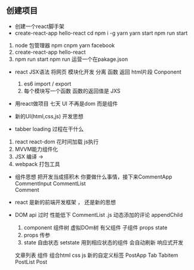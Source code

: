 ## 创建项目
- 创建一个react脚手架
-   create-react-app hello-react
    cd 
    npm i -g yarn
    yarn start
    npm run start

1. node 包管理器 
    npm
    cnpm 
    yarn facebook
2. create-react-app hello-react
3. npm run start 
    npm run 运营一个在pakage.json

- react JSX语法 将网页 模块化开发 分离
    函数 返回 html片段 Conponent
    1. es6 import /  export 
    2. 每个模块写一个函数 函数的返回值是 JXS
- 用react做项目 七天 UI 不再是dom 而是组件
- 新的UI(html,css,js) 开发思想


- tabber loading 过程在干什么

1. react react-dom 花时间加载 js执行
2. MVVM能力组件化 
3. JSX 编译 ->
4. webpack 打包工具 

- 组件思想 把开发当成搭积木
 你要做什么事情，接下来CommentApp 
 CommentInput
 CommentList    
    Comment

- react 是新的前端开发框架 ， 还是新的思想
- DOM api 过时 性能低下
  CommentList .js 动态添加的评论 appendChild
  1. component 组件树 虚拟DOm树 有父组件 子组件 props state
  2. props 传参
  3. state 自由状态 setstate 用到相应状态的组件 会自动刷新 响应式开发


  文章列表
  组件 组合html css js 新的自定义标签 <Postapp>
  PostApp
    Tab
        Tabitem
    PostList
        Post